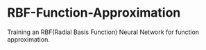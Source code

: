 # RBF-Function-Approximation
Training an RBF(Radial Basis Function) Neural Network for function approximation.
